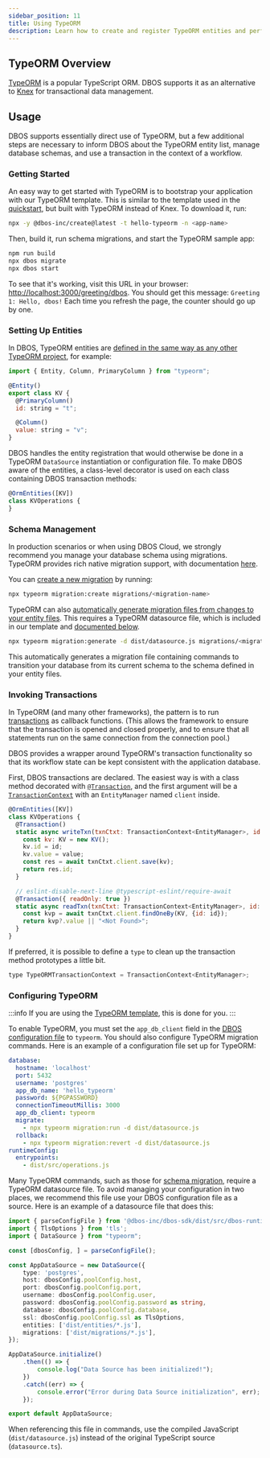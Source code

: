 ```yaml
---
sidebar_position: 11
title: Using TypeORM
description: Learn how to create and register TypeORM entities and perform transactional updates
---
```


## TypeORM Overview
[TypeORM](https://typeorm.io) is a popular TypeScript ORM.
DBOS supports it as an alternative to [Knex](https://knexjs.org/) for transactional data management.

## Usage
DBOS supports essentially direct use of TypeORM, but a few additional steps are necessary to inform DBOS about the TypeORM entity list, manage database schemas, and use a transaction in the context of a workflow.

### Getting Started

An easy way to get started with TypeORM is to bootstrap your application with our TypeORM template.
This is similar to the template used in the [quickstart](../getting-started/quickstart.md), but built with TypeORM instead of Knex.
To download it, run:

```bash
npx -y @dbos-inc/create@latest -t hello-typeorm -n <app-name>
```

Then, build it, run schema migrations, and start the TypeORM sample app:

```bash
npm run build
npx dbos migrate
npx dbos start
```

To see that it's working, visit this URL in your browser: [http://localhost:3000/greeting/dbos](http://localhost:3000/greeting/dbos).  You should get this message: `Greeting 1: Hello, dbos!` Each time you refresh the page, the counter should go up by one.

### Setting Up Entities

In DBOS, TypeORM entities are [defined in the same way as any other TypeORM project](https://typeorm.io/entities), for example:

```javascript
import { Entity, Column, PrimaryColumn } from "typeorm";

@Entity()
export class KV {
  @PrimaryColumn()
  id: string = "t";

  @Column()
  value: string = "v";
}
```

DBOS handles the entity registration that would otherwise be done in a TypeORM `DataSource` instantiation or configuration file.  To make DBOS aware of the entities, a class-level decorator is used on each class containing DBOS transaction methods:
```javascript
@OrmEntities([KV])
class KVOperations {
}
```

### Schema Management

In production scenarios or when using DBOS Cloud, we strongly recommend you manage your database schema using migrations.
TypeORM provides rich native migration support, with documentation [here](https://typeorm.io/migrations).

You can [create a new migration](https://typeorm.io/migrations#creating-a-new-migration) by running:

```bash
npx typeorm migration:create migrations/<migration-name>
```

TypeORM can also [automatically generate migration files from changes to your entity files](https://typeorm.io/migrations#generating-migrations).
This requires a TypeORM datasource file, which is included in our template and [documented below](#configuring-typeorm).

```bash
npx typeorm migration:generate -d dist/datasource.js migrations/<migration-name>
```

This automatically generates a migration file containing commands to transition your database from its current schema to the schema defined in your entity files.

### Invoking Transactions
In TypeORM (and many other frameworks), the pattern is to run [transactions](https://typeorm.io/transactions) as callback functions.  (This allows the framework to ensure that the transaction is opened and closed properly, and to ensure that all statements run on the same connection from the connection pool.)

DBOS provides a wrapper around TypeORM's transaction functionality so that its workflow state can be kept consistent with the application database.

First, DBOS transactions are declared.  The easiest way is with a class method decorated with [`@Transaction`](../api-reference/decorators.md#transaction), and the first argument will be a [`TransactionContext`](../api-reference/contexts.md#transactioncontextt) with an `EntityManager` named `client` inside.

```javascript
@OrmEntities([KV])
class KVOperations {
  @Transaction()
  static async writeTxn(txnCtxt: TransactionContext<EntityManager>, id: string, value: string) {
    const kv: KV = new KV();
    kv.id = id;
    kv.value = value;
    const res = await txnCtxt.client.save(kv);
    return res.id;
  }

  // eslint-disable-next-line @typescript-eslint/require-await
  @Transaction({ readOnly: true })
  static async readTxn(txnCtxt: TransactionContext<EntityManager>, id: string) {
    const kvp = await txnCtxt.client.findOneBy(KV, {id: id});
    return kvp?.value || "<Not Found>";
  }
}
```

If preferred, it is possible to define a `type` to clean up the transaction method prototypes a little bit.
```javascript
type TypeORMTransactionContext = TransactionContext<EntityManager>;
```

### Configuring TypeORM

:::info
If you are using the [TypeORM template](#getting-started), this is done for you.
:::

To enable TypeORM, you must set the `app_db_client` field in the [DBOS configuration file](../api-reference/configuration.md) to `typeorm`.
You should also configure TypeORM migration commands.
Here is an example of a configuration file set up for TypeORM:

```yaml
database:
  hostname: 'localhost'
  port: 5432
  username: 'postgres'
  app_db_name: 'hello_typeorm'
  password: ${PGPASSWORD}
  connectionTimeoutMillis: 3000
  app_db_client: typeorm
  migrate:
    - npx typeorm migration:run -d dist/datasource.js
  rollback:
    - npx typeorm migration:revert -d dist/datasource.js
runtimeConfig:
  entrypoints:
    - dist/src/operations.js
```

Many TypeORM commands, such as those for [schema migration](#schema-management), require a TypeORM datasource file.
To avoid managing your configuration in two places, we recommend this file use your DBOS configuration file as a source.
Here is an example of a datasource file that does this:

```typescript
import { parseConfigFile } from '@dbos-inc/dbos-sdk/dist/src/dbos-runtime/config';
import { TlsOptions } from 'tls';
import { DataSource } from "typeorm";

const [dbosConfig, ] = parseConfigFile();

const AppDataSource = new DataSource({
    type: 'postgres',
    host: dbosConfig.poolConfig.host,
    port: dbosConfig.poolConfig.port,
    username: dbosConfig.poolConfig.user,
    password: dbosConfig.poolConfig.password as string,
    database: dbosConfig.poolConfig.database,
    ssl: dbosConfig.poolConfig.ssl as TlsOptions,
    entities: ['dist/entities/*.js'],
    migrations: ['dist/migrations/*.js'],
});

AppDataSource.initialize()
    .then(() => {
        console.log("Data Source has been initialized!");
    })
    .catch((err) => {
        console.error("Error during Data Source initialization", err);
    });

export default AppDataSource;
```

When referencing this file in commands, use the compiled JavaScript (`dist/datasource.js`) instead of the original TypeScript source (`datasource.ts`).